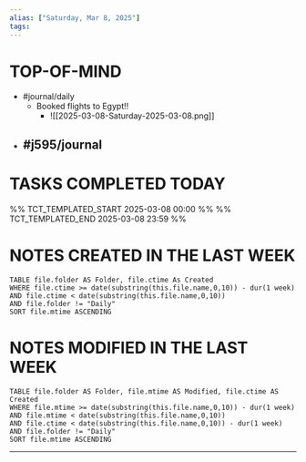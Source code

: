 ```yaml
---
alias: ["Saturday, Mar 8, 2025"]
tags: 
---
```

# TOP-OF-MIND
- #journal/daily 
	- Booked flights to Egypt!!
		- ![[2025-03-08-Saturday-2025-03-08.png]]
- #j595/journal 
	- 

# TASKS COMPLETED TODAY
%% TCT_TEMPLATED_START 2025-03-08 00:00 %%
%% TCT_TEMPLATED_END 2025-03-08 23:59 %%



# NOTES CREATED IN THE LAST WEEK
``` dataview
TABLE file.folder AS Folder, file.ctime As Created
WHERE file.ctime >= date(substring(this.file.name,0,10)) - dur(1 week) 
AND file.ctime < date(substring(this.file.name,0,10)) 
AND file.folder != "Daily"
SORT file.mtime ASCENDING
```

# NOTES MODIFIED IN THE LAST WEEK
``` dataview
TABLE file.folder AS Folder, file.mtime AS Modified, file.ctime AS Created
WHERE file.mtime >= date(substring(this.file.name,0,10)) - dur(1 week)
AND file.mtime < date(substring(this.file.name,0,10))
AND file.ctime < date(substring(this.file.name,0,10)) - dur(1 week)
AND file.folder != "Daily"
SORT file.mtime ASCENDING
```
---
